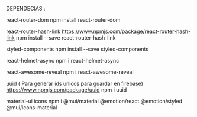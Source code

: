 DEPENDECIAS :

react-router-dom
npm install react-router-dom

react-router-hash-link
https://www.npmjs.com/package/react-router-hash-link
npm install --save react-router-hash-link

styled-components
npm install --save styled-components

react-helmet-async
npm i react-helmet-async

react-awesome-reveal
npm i react-awesome-reveal

uuid ( Para generar ids unicos para guardar en firebase)
https://www.npmjs.com/package/uuid
npm i uuid

material-ui icons
npm i @mui/material @emotion/react @emotion/styled @mui/icons-material
